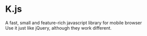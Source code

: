 # K.js
 A fast, small and feature-rich javascript library for mobile browser  
 Use it just like jQuery, although they work different.
